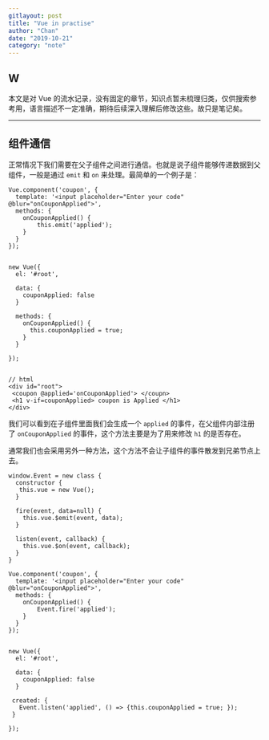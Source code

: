 ```yaml
---
gitlayout: post
title: "Vue in practise"
author: "Chan"
date: "2019-10-21"
category: "note"
---
```


## W

本文是对 Vue 的流水记录，没有固定的章节，知识点暂未梳理归类，仅供搜索参考用，语言描述不一定准确，期待后续深入理解后修改这些。故只是笔记矣。

---

## 组件通信

正常情况下我们需要在父子组件之间进行通信。也就是说子组件能够传递数据到父组件，一般是通过  `emit`  和  `on`  来处理。最简单的一个例子是：

```vue
Vue.component('coupon', {
  template: '<input placeholder="Enter your code" @blur="onCouponApplied">',
  methods: {
    onCouponApplied() {
    	this.emit('applied');
    }
  }
});


new Vue({
  el: '#root',
  
  data: {
    couponApplied: false
  }
  
  methods: {
    onCouponApplied() {
      this.couponApplied = true;
    }
  }
  
});


// html
<div id="root">
 <coupon @applied='onCouponApplied'> </coupn>
 <h1 v-if=couponApplied> coupon is Applied </h1>
</div>
```

我们可以看到在子组件里面我们会生成一个 `applied` 的事件，在父组件内部注册了 `onCouponApplied`  的事件，这个方法主要是为了用来修改 `h1` 的是否存在。

通常我们也会采用另外一种方法，这个方法不会让子组件的事件散发到兄弟节点上去。

```vue
window.Event = new class {
  constructor {
   this.vue = new Vue();
  }
  
  fire(event, data=null) {
    this.vue.$emit(event, data);
  }
  
  listen(event, callback) {
    this.vue.$on(event, callback);
  }
}

Vue.component('coupon', {
  template: '<input placeholder="Enter your code" @blur="onCouponApplied">',
  methods: {
    onCouponApplied() {
    	Event.fire('applied');
    }
  }
});


new Vue({
  el: '#root',
  
  data: {
    couponApplied: false
  }
  
 created: {
   Event.listen('applied', () => {this.couponApplied = true; });
 }
  
});



```

